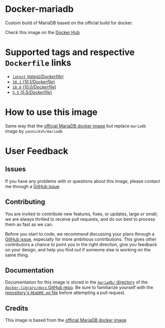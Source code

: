 # Docker-mariadb

Custom build of MariaDB based on the official build for docker.

Check this image on the [Docker Hub](https://hub.docker.com/r/yannickvh/mariadb/)

# Supported tags and respective `Dockerfile` links

- [ `latest` (*latest/Dockerfile*)](https://github.com/yvh/docker-mariadb/blob/master/latest/Dockerfile)
- [ `10.1` (*10.1/Dockerfile*)](https://github.com/yvh/docker-mariadb/blob/master/10.1/Dockerfile)
- [ `10.0` (*10.0/Dockerfile*)](https://github.com/yvh/docker-mariadb/blob/master/10.0/Dockerfile)
- [ `5.5` (*5.5/Dockerfile*)](https://github.com/yvh/docker-mariadb/blob/master/5.5/Dockerfile)

# How to use this image

Same way that the [official MariaDB docker image](https://hub.docker.com/_/mariadb/) but replace `mariadb ` image by `yannickvh/mariadb`

# User Feedback

## Issues

If you have any problems with or questions about this image, please contact me through a [GitHub issue](https://github.com/yvh/docker-mariadb/issues).

## Contributing

You are invited to contribute new features, fixes, or updates, large or small; we are always thrilled to receive pull requests, and do our best to process them as fast as we can.

Before you start to code, we recommend discussing your plans through a [GitHub issue](https://github.com/docker-library/mariadb/issues), especially for more ambitious contributions. This gives other contributors a chance to point you in the right direction, give you feedback on your design, and help you find out if someone else is working on the same thing.

## Documentation

Documentation for this image is stored in the [`mariadb/` directory](https://github.com/docker-library/docs/tree/master/mariadb) of the [`docker-library/docs` GitHub repo](https://github.com/docker-library/docs). Be sure to familiarize yourself with the [repository's `README.md` file](https://github.com/docker-library/docs/blob/master/README.md) before attempting a pull request.

## Credits

This image is based from the [official MariaDB docker image](https://hub.docker.com/_/mariadb/)